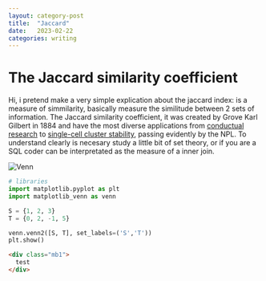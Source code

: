 ```yaml
---
layout: category-post
title:  "Jaccard"
date:   2023-02-22
categories: writing
---
```


# The Jaccard similarity coefficient

Hi, i pretend make a very simple explication about the jaccard index: is a measure of simmilarity, basically measure the similitude between 2 sets of information. The Jaccard similarity coefficient, it was created by Grove Karl Gilbert in 1884 and have the most diverse applications from [conductual research](https://basurafernando.github.io/papers/AnticipationCVPR21.pdf) to [single-cell cluster stability](https://pubmed.ncbi.nlm.nih.gov/33165513/), passing evidently by the NPL. To understand clearly is necesary study a little bit of set theory, or if you are a SQL coder can be interpretated as the measure of a inner join.

<p style="text-align:center">


![Venn](https://github.com/devicemxl/devicemxl.github.io/blob/master/_posts/imgs/20232202jaccard.002.png?raw=true)


</p>

```python
# libraries
import matplotlib.pyplot as plt
import matplotlib_venn as venn
```

```python
S = {1, 2, 3}
T = {0, 2, -1, 5}
```

```python
venn.venn2([S, T], set_labels=('S','T'))
plt.show()
```

```html
<div class="mb1">
  test
</div>
```

